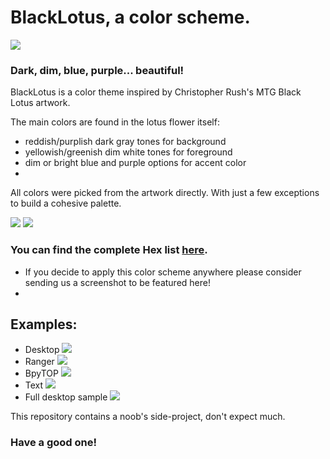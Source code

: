 # BlackLotus, a color scheme.
![](./cover.png)

### Dark, dim, blue, purple... beautiful!

BlackLotus is a color theme inspired by Christopher Rush's MTG Black Lotus artwork.

The main colors are found in the lotus flower itself:
- reddish/purplish dark gray tones for background
-  yellowish/greenish dim white tones for foreground
-  dim or bright blue and purple options for accent color
-  
All colors were picked from the artwork directly. With just a few exceptions to build a cohesive palette.

![](./palette.png)
![](./supplementary_palette.png)

### You can find the complete Hex list [here](https://github.com/PoisonIsBestType/BlackLotus/blob/main/hex-list.txt).
- If you decide to apply this color scheme anywhere please consider sending us a screenshot to be featured here!
- 
## Examples:
- Desktop
![](./desktop.png)
- Ranger
![](./ranger.png)
- BpyTOP
![](./bpytop.png)
- Text
![](./text.png)
- Full desktop sample
![](./exemple.png)

This repository contains a noob's side-project, don't expect much.
### Have a good one!

